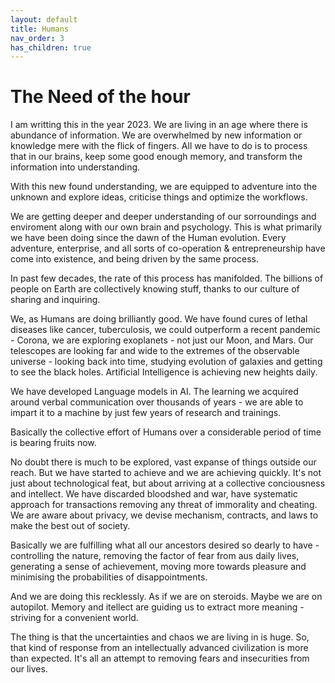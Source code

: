 ```yaml
---
layout: default
title: Humans
nav_order: 3
has_children: true
---
```


# The Need of the hour

I am writting this in the year 2023. We are living in an age where there is abundance of information. We are overwhelmed by new information or knowledge mere with the flick of fingers. All we have to do is to process that in our brains, keep some good enough memory, and transform the information into understanding.

With this new found understanding, we are equipped to adventure into the unknown and explore ideas, criticise things and optimize the workflows. 

We are getting deeper and deeper understanding of our sorroundings and enviroment along with our own brain and psychology. This is what primarily we have been doing since the dawn of the Human evolution. Every adventure, enterprise, and all sorts of co-operation & entrepreneurship have come into existence, and being driven by the same process.

In past few decades, the rate of this process has manifolded. The billions of people on Earth are collectively knowing stuff, thanks to our culture of sharing and inquiring.

We, as Humans are doing brilliantly good. We have found cures of lethal diseases like cancer, tuberculosis, we could outperform a recent pandemic - Corona, we are exploring exoplanets - not just our Moon, and Mars. Our telescopes are looking far and wide to the extremes of the observable universe - looking back into time, studying evolution of galaxies and getting to see the black holes. Artificial Intelligence is achieving new heights daily. 

We have developed Language models in AI. The learning we acquired around verbal communication over thousands of years - we are able to impart it to a machine by just few years of research and trainings.

Basically the collective effort of Humans over a considerable period of time is bearing fruits now.

No doubt there is much to be explored, vast expanse of things outside our reach. But we have started to achieve and we are achieving quickly. It's not just about technological feat, but about arriving at a collective conciousness and intellect. We have discarded bloodshed and war, have systematic approach for transactions removing any threat of immorality and cheating. We are aware about privacy, we devise mechanism, contracts, and laws to make the best out of society. 

Basically we are fulfilling what all our ancestors desired so dearly to have - controlling the nature, removing the factor of fear from aus daily lives, generating a sense of achievement, moving more towards pleasure and minimising the probabilities of disappointments. 

And we are doing this recklessly. As if we are on steroids. Maybe we are on autopilot. Memory and itellect are guiding us to extract more meaning - striving for a convenient world.

The thing is that the uncertainties and chaos we are living in is huge. So, that kind of response from an intellectually advanced civilization is more than expected. It's all an attempt to removing fears and insecurities from our lives.